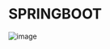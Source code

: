 <h1>SPRINGBOOT</h1>

![image](https://github.com/user-attachments/assets/b2e26562-c8c4-4ed7-974b-5edbf27a2ca0)
